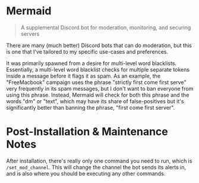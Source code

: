 # Mermaid

> A supplemental Discord bot for moderation, monitoring, and securing servers

There are many (much better) Discord bots that can do moderation, but this is one that I've tailored to my specific use-cases and preferences.

It was primarily spawned from a desire for multi-level word blacklists. Essentially, a multi-level word blacklist checks for multiple separate tokens inside a message before it flags it as spam. As an example, the "FreeMacbook" campaign uses the phrase "strictly first come first serve" very frequently in its spam messages, but I don't want to ban everyone from using this phrase. Instead, Mermaid will check for both this phrase and the words "dm" or "text", which may have its share of false-positives but it's significantly better than banning the phrase, "first come first server".

# Post-Installation & Maintenance Notes

After installation, there's really only one command you need to run, which is `/set_mod_channel`. This will change the channel the bot sends its alerts in, and is also where you should be executing any other commands.




